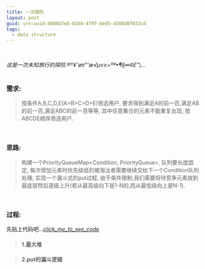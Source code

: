 ```yaml
---
title: 一次探险
layout: post
guid: urn:uuid:4886b7e8-8264-4797-be05-4588d0f033cd
tags:
  - data structure
---
```

<br />

<i>这是一次未知旅行的探险.®†¥ˆøπ“‘æ√µ≤≥÷ºª•¶§∞¢£™¡…</i>
<br />
<br />

### 需求:

> 按条件A,B,C,D,E(A>B>C>D>E)筛选用户, 要求得到满足A的前一百,满足AB的前一百,满足ABC的前一百等等, 其中任意集合的元素不能重复出现, 按ABCDE顺序筛选用户.

<br />

### 思路:

> 构建一个PriorityQueueMap<Condition, PriorityQueue>, 队列要长度固定, 每次增加元素时优先级低的被淘汰者需要继续交给下一个Condition队列处理, 实现一个漏斗式的put过程,
由于条件限制,我们需要将待竞争元素放到最底层然后逐级上升(若从最高级向下是1-N的,而从最低级向上是N-1).

<br>

### 过程:
先贴上代码吧...[_click_me_to_see_code_](https://github.com/xhwSkhizein/atom/tree/master/src/main/java/im/atom/base/datastructure)

> <h4>1.最大堆</h4>

> <h4>2.put的漏斗逻辑</h4>
